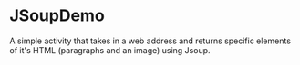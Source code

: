 # JSoupDemo

A simple activity that takes in a web address and returns specific elements of it's HTML (paragraphs and an image) using Jsoup.
